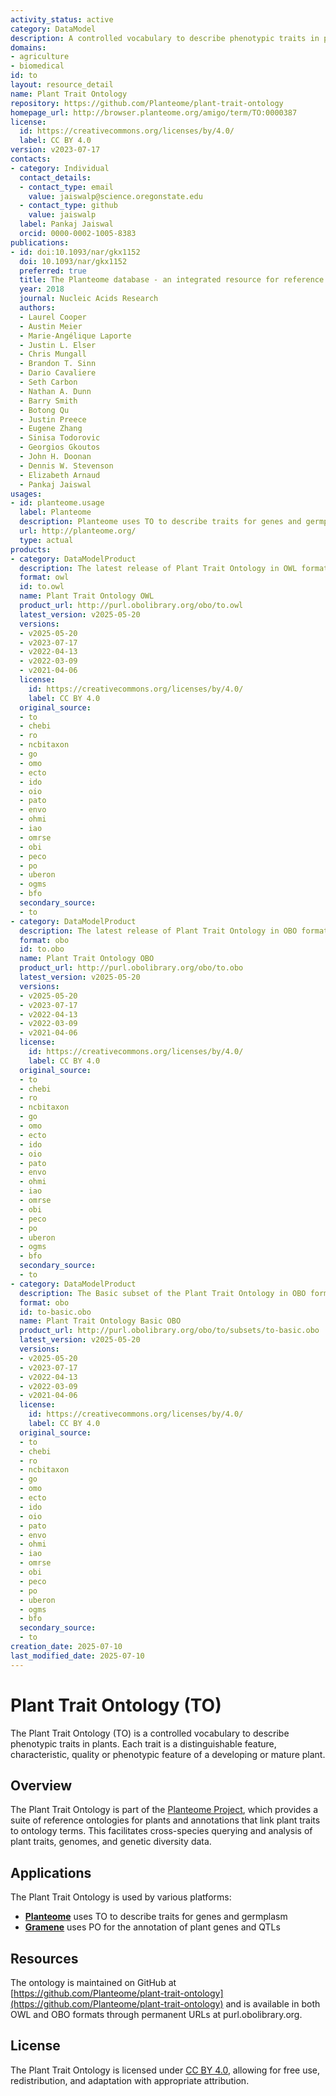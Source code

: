 ```yaml
---
activity_status: active
category: DataModel
description: A controlled vocabulary to describe phenotypic traits in plants. Each trait is a distinguishable feature, characteristic, quality or phenotypic feature of a developing or mature plant.
domains:
- agriculture
- biomedical
id: to
layout: resource_detail
name: Plant Trait Ontology
repository: https://github.com/Planteome/plant-trait-ontology
homepage_url: http://browser.planteome.org/amigo/term/TO:0000387
license:
  id: https://creativecommons.org/licenses/by/4.0/
  label: CC BY 4.0
version: v2023-07-17
contacts:
- category: Individual
  contact_details:
  - contact_type: email
    value: jaiswalp@science.oregonstate.edu
  - contact_type: github
    value: jaiswalp
  label: Pankaj Jaiswal
  orcid: 0000-0002-1005-8383
publications:
- id: doi:10.1093/nar/gkx1152
  doi: 10.1093/nar/gkx1152
  preferred: true
  title: The Planteome database - an integrated resource for reference ontologies, plant genomics and phenomics
  year: 2018
  journal: Nucleic Acids Research
  authors:
  - Laurel Cooper
  - Austin Meier
  - Marie-Angélique Laporte
  - Justin L. Elser
  - Chris Mungall
  - Brandon T. Sinn
  - Dario Cavaliere
  - Seth Carbon
  - Nathan A. Dunn
  - Barry Smith
  - Botong Qu
  - Justin Preece
  - Eugene Zhang
  - Sinisa Todorovic
  - Georgios Gkoutos
  - John H. Doonan
  - Dennis W. Stevenson
  - Elizabeth Arnaud
  - Pankaj Jaiswal
usages:
- id: planteome.usage
  label: Planteome
  description: Planteome uses TO to describe traits for genes and germplasm
  url: http://planteome.org/
  type: actual
products:
- category: DataModelProduct
  description: The latest release of Plant Trait Ontology in OWL format
  format: owl
  id: to.owl
  name: Plant Trait Ontology OWL
  product_url: http://purl.obolibrary.org/obo/to.owl
  latest_version: v2025-05-20
  versions:
  - v2025-05-20
  - v2023-07-17
  - v2022-04-13
  - v2022-03-09
  - v2021-04-06
  license:
    id: https://creativecommons.org/licenses/by/4.0/
    label: CC BY 4.0
  original_source:
  - to
  - chebi
  - ro
  - ncbitaxon
  - go
  - omo
  - ecto
  - ido
  - oio
  - pato
  - envo
  - ohmi
  - iao
  - omrse
  - obi
  - peco
  - po
  - uberon
  - ogms
  - bfo
  secondary_source:
  - to
- category: DataModelProduct
  description: The latest release of Plant Trait Ontology in OBO format
  format: obo
  id: to.obo
  name: Plant Trait Ontology OBO
  product_url: http://purl.obolibrary.org/obo/to.obo
  latest_version: v2025-05-20
  versions:
  - v2025-05-20
  - v2023-07-17
  - v2022-04-13
  - v2022-03-09
  - v2021-04-06
  license:
    id: https://creativecommons.org/licenses/by/4.0/
    label: CC BY 4.0
  original_source:
  - to
  - chebi
  - ro
  - ncbitaxon
  - go
  - omo
  - ecto
  - ido
  - oio
  - pato
  - envo
  - ohmi
  - iao
  - omrse
  - obi
  - peco
  - po
  - uberon
  - ogms
  - bfo
  secondary_source:
  - to
- category: DataModelProduct
  description: The Basic subset of the Plant Trait Ontology in OBO format
  format: obo
  id: to-basic.obo
  name: Plant Trait Ontology Basic OBO
  product_url: http://purl.obolibrary.org/obo/to/subsets/to-basic.obo
  latest_version: v2025-05-20
  versions:
  - v2025-05-20
  - v2023-07-17
  - v2022-04-13
  - v2022-03-09
  - v2021-04-06
  license:
    id: https://creativecommons.org/licenses/by/4.0/
    label: CC BY 4.0
  original_source:
  - to
  - chebi
  - ro
  - ncbitaxon
  - go
  - omo
  - ecto
  - ido
  - oio
  - pato
  - envo
  - ohmi
  - iao
  - omrse
  - obi
  - peco
  - po
  - uberon
  - ogms
  - bfo
  secondary_source:
  - to
creation_date: 2025-07-10
last_modified_date: 2025-07-10
---
```

# Plant Trait Ontology (TO)

The Plant Trait Ontology (TO) is a controlled vocabulary to describe phenotypic traits in plants. Each trait is a distinguishable feature, characteristic, quality or phenotypic feature of a developing or mature plant.

## Overview

The Plant Trait Ontology is part of the [Planteome Project](http://planteome.org/), which provides a suite of reference ontologies for plants and annotations that link plant traits to ontology terms. This facilitates cross-species querying and analysis of plant traits, genomes, and genetic diversity data.

## Applications

The Plant Trait Ontology is used by various platforms:

- **[Planteome](http://planteome.org/)** uses TO to describe traits for genes and germplasm
- **[Gramene](http://gramene.org/)** uses PO for the annotation of plant genes and QTLs

## Resources

The ontology is maintained on GitHub at [https://github.com/Planteome/plant-trait-ontology](https://github.com/Planteome/plant-trait-ontology) and is available in both OWL and OBO formats through permanent URLs at purl.obolibrary.org.

## License

The Plant Trait Ontology is licensed under [CC BY 4.0](https://creativecommons.org/licenses/by/4.0/), allowing for free use, redistribution, and adaptation with appropriate attribution.